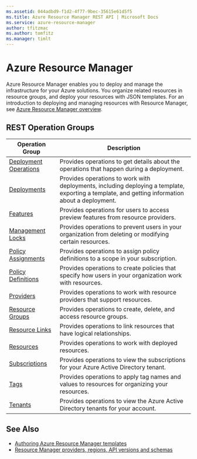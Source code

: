 ```yaml
---
ms.assetid: 044adbd9-f1d2-4f77-9bec-35615e61d5f5
ms.title: Azure Resource Manager REST API | Microsoft Docs
ms.service: azure-resource-manager
author: tfitzmac
ms.author: tomfitz
ms.manager: timlt
---
```


# Azure Resource Manager

Azure Resource Manager enables you to deploy and manage the infrastructure for your Azure solutions. You organize related resources in resource groups, and deploy your resources with JSON templates. For an introduction to deploying and managing resources with Resource Manager, see [Azure Resource Manager overview](https://docs.microsoft.com/azure/azure-resource-manager/resource-group-overview).

## REST Operation Groups

| Operation Group                                 | Description |
|-------------------------------------------------|-------------|
| [Deployment Operations](~/docs-ref-autogen/resources/deploymentoperations.json) | Provides operations to get details about the operations that happen during a deployment. |
| [Deployments](~/docs-ref-autogen/resources/deployments.json)                    | Provides operations to work with deployments, including deploying a template, exporting a template, and getting information about a deployment. |
| [Features](~/docs-ref-autogen/resources/features.json)                          | Provides operations for users to access preview features from resource providers. |
| [Management Locks](~/docs-ref-autogen/resources/managementlocks.json)           | Provides operations to prevent users in your organization from deleting or modifying certain resources. |
| [Policy Assignments](~/docs-ref-autogen/resources/policyassignments.json)       | Provides operations to assign policy definitions to a scope in your subscription. |
| [Policy Definitions](~/docs-ref-autogen/resources/policydefinitions.json)       | Provides operations to create policies that specify how users in your organization work with resources. |
| [Providers](~/docs-ref-autogen/resources/providers.json)                        | Provides operations to work with resource providers that support resources. |
| [Resource Groups](~/docs-ref-autogen/resources/resourcegroups.json)             | Provides operations to create, delete, and access resource groups. |
| [Resource Links](~/docs-ref-autogen/resources/resourcelinks.json)               | Provides operations to link resources that have logical relationships. |
| [Resources](~/docs-ref-autogen/resources/resources.json)                        | Provides operations to work with deployed resources. |
| [Subscriptions](~/docs-ref-autogen/resources/subscriptions.json)                | Provides operations to view the subscriptions for your Azure Active Directory tenant. |
| [Tags](~/docs-ref-autogen/resources/tags.json)                                  | Provides operations to apply tag names and values to resources for organizing your resources. |
| [Tenants](~/docs-ref-autogen/resources/tenants.json)                            | Provides operations to view the Azure Active Directory tenants for your account. |


## See Also

- [Authoring Azure Resource Manager templates](https://docs.microsoft.com/azure/resource-group-authoring-templates?toc=%2fazure%2fazure-resource-manager%2ftoc.json)
- [Resource Manager providers, regions, API versions and schemas](https://docs.microsoft.com/azure/resource-manager-supported-services?toc=%2fazure%2fazure-resource-manager%2ftoc.json)
